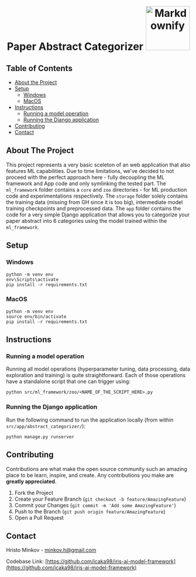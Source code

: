<h1 align='center'>
  Paper Abstract Categorizer
  <a href="https://github.com/sindresorhus/awesome"><img src="https://cdn.rawgit.com/sindresorhus/awesome/d7305f38d29fed78fa85652e3a63e154dd8e8829/media/badge.svg" alt="Markdownify" width='120'>
  </a>
</h1>



<!-- TABLE OF CONTENTS -->
## Table of Contents

* [About the Project](#about-the-project)
* [Setup](#setup)
    * [Windows](#windows)
    * [MacOS](#macos)
* [Instructions](#instructions)
    * [Running a model operation](#running-a-model-operation)
    * [Running the Django application](#running-the-django-application)
* [Contributing](#contributing)
* [Contact](#contact)



<!-- ABOUT THE PROJECT -->
## About The Project

This project represents a very basic sceleton of an web application that also features ML capabilities. Due to time limitations, we've decided to not proceed with the perfect approach here - fully decoupling the ML framework and App code and only symlinking the tested part. The `ml_framework` folder contains a `core` and `zoo` directories - for ML production code and experimentations respectively. The `storage` folder solely contains the training data (missing from GH since it is too big), intermediate model training checkpoints and preprocessed data. The `app` folder contains the code for a very simple Django application that allows you to categorize your paper abstract into 6 categories using the model trained within the `ml_framework`. 

## Setup

### Windows
```
python -m venv env
env\Scripts\activate
pip install -r requirements.txt
```

### MacOS
```
python -m venv env
source env/bin/activate
pip install -r requirements.txt
```

## Instructions


### Running a model operation
Running all model operations (hyperparameter tuning, data processing, data exploration and training) is quite straightforward. Each of those operations have a standalone script that one can trigger using:
```
python src/ml_framework/zoo/<NAME_OF_THE_SCRIPT_HERE>.py
```

### Running the Django application
Run the following command to run the application locally (from within `src/app/abstract_categorizer/`):
```
python manage.py runserver
```

<!-- CONTRIBUTING -->
## Contributing

Contributions are what make the open source community such an amazing place to be learn, inspire, and create. Any contributions you make are **greatly appreciated**.

1. Fork the Project
2. Create your Feature Branch (`git checkout -b feature/AmazingFeature`)
3. Commit your Changes (`git commit -m 'Add some AmazingFeature'`)
4. Push to the Branch (`git push origin feature/AmazingFeature`)
5. Open a Pull Request



<!-- CONTACT -->
## Contact
Hristo Minkov - minkov.h@gmail.com

Codebase Link: [https://github.com/icaka98/iris-ai-model-framework](https://github.com/icaka98/iris-ai-model-framework)




<!-- MARKDOWN LINKS & IMAGES -->
<!-- https://www.markdownguide.org/basic-syntax/#reference-style-links -->
[contributors-shield]: https://img.shields.io/github/contributors/othneildrew/Best-README-Template.svg?style=flat-square
[contributors-url]: https://github.com/othneildrew/Best-README-Template/graphs/contributors
[forks-shield]: https://img.shields.io/github/forks/othneildrew/Best-README-Template.svg?style=flat-square
[forks-url]: https://github.com/othneildrew/Best-README-Template/network/members
[stars-shield]: https://img.shields.io/github/stars/othneildrew/Best-README-Template.svg?style=flat-square
[stars-url]: https://github.com/othneildrew/Best-README-Template/stargazers
[issues-shield]: https://img.shields.io/github/issues/othneildrew/Best-README-Template.svg?style=flat-square
[issues-url]: https://github.com/othneildrew/Best-README-Template/issues
[license-shield]: https://img.shields.io/github/license/othneildrew/Best-README-Template.svg?style=flat-square
[license-url]: https://github.com/othneildrew/Best-README-Template/blob/master/LICENSE.txt
[linkedin-shield]: https://img.shields.io/badge/-LinkedIn-black.svg?style=flat-square&logo=linkedin&colorB=555
[linkedin-url]: https://linkedin.com/in/othneildrew
[product-screenshot]: git_images/present.png